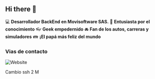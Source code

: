 ## Hi there 👋

:computer: **Desarrollador BackEnd en Movisoftware SAS.**
:pencil: **Entusiasta por el conocimiento**
:eyeglasses: **Geek empedernido**
:oncoming_automobile: **Fan de los autos, carreras y simuladores**
:family: **¡El papá más feliz del mundo**

### Vias de contacto

![Website](https://img.shields.io/website?url=https%3A%2F%2Fwww.linkedin.com%2Fin%2Fmiguel-santiago-g%25C3%25B3mez-su%25C3%25A1rez-83275420b%2F)

Cambio ssh 2 M

